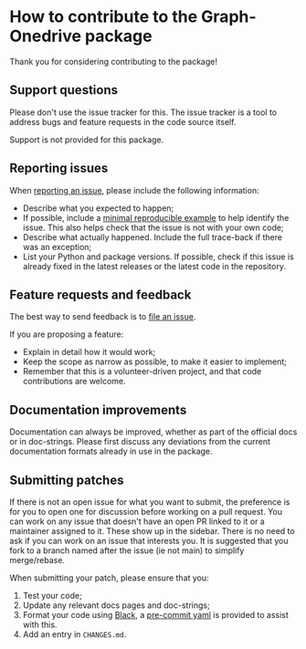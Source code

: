 # How to contribute to the Graph-Onedrive package

Thank you for considering contributing to the package!


## Support questions

Please don't use the issue tracker for this. The issue tracker is a tool to address bugs and feature requests in the code source itself.

Support is not provided for this package.


## Reporting issues

When [reporting an issue][1], please include the following information:

* Describe what you expected to happen;
* If possible, include a [minimal reproducible example](https://stackoverflow.com/help/minimal-reproducible-example) to help identify the issue. This also helps check that the issue is not with your own code;
* Describe what actually happened. Include the full trace-back if there was an exception;
* List your Python and package versions. If possible, check if this issue is already fixed in the latest releases or the latest code in the repository.


## Feature requests and feedback

The best way to send feedback is to [file an issue][1].

If you are proposing a feature:

* Explain in detail how it would work;
* Keep the scope as narrow as possible, to make it easier to implement;
* Remember that this is a volunteer-driven project, and that code contributions are welcome.


## Documentation improvements

Documentation can always be improved, whether as part of the official docs or in doc-strings.
Please first discuss any deviations from the current documentation formats already in use in the package.


## Submitting patches

If there is not an open issue for what you want to submit, the preference is for you to open one for discussion before working on a pull request. You can work on any issue that doesn't have an open PR linked to it or a maintainer assigned to it. These show up in the sidebar. There is no need to ask if you can work on an issue that interests you.
It is suggested that you fork to a branch named after the issue (ie not main) to simplify merge/rebase.

When submitting your patch, please ensure that you:

1. Test your code;
2. Update any relevant docs pages and doc-strings;
3. Format your code using [Black](https://github.com/psf/black), a [pre-commit yaml](https://github.com/dariobauer/graph-onedrive/blob/main/.pre-commit-config.yaml) is provided to assist with this.
4. Add an entry in `CHANGES.md`.


[1]: <https://github.com/dariobauer/graph-onedrive/issues> "GitHub issues"